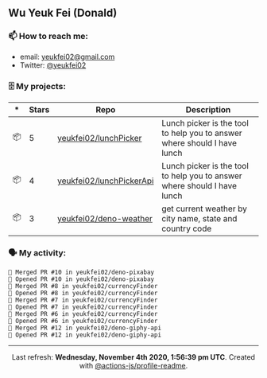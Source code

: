 ## Wu Yeuk Fei (Donald)

### 📫 How to reach me:

- email: [yeukfei02@gmail.com](yeukfei02@gmail.com)
- Twitter: [@yeukfei02](https://twitter.com/yeukfei02)

### 🗄 My projects:

|*|Stars|Repo|Description|
|---|---|---|---|
| 📦 | 5 | [yeukfei02/lunchPicker](https://github.com/yeukfei02/lunchPicker) | Lunch picker is the tool to help you to answer where should I have lunch |
| 📦 | 4 | [yeukfei02/lunchPickerApi](https://github.com/yeukfei02/lunchPickerApi) | Lunch picker is the tool to help you to answer where should I have lunch |
| 📦 | 3 | [yeukfei02/deno-weather](https://github.com/yeukfei02/deno-weather) | get current weather by city name, state and country code |

### 🗣 My activity:

```
🎉 Merged PR #10 in yeukfei02/deno-pixabay
💪 Opened PR #10 in yeukfei02/deno-pixabay
🎉 Merged PR #8 in yeukfei02/currencyFinder
💪 Opened PR #8 in yeukfei02/currencyFinder
🎉 Merged PR #7 in yeukfei02/currencyFinder
💪 Opened PR #7 in yeukfei02/currencyFinder
🎉 Merged PR #6 in yeukfei02/currencyFinder
💪 Opened PR #6 in yeukfei02/currencyFinder
🎉 Merged PR #12 in yeukfei02/deno-giphy-api
💪 Opened PR #12 in yeukfei02/deno-giphy-api
```

<!-- <img src="https://github-readme-stats.vercel.app/api?username=yeukfei02&show_icons=true&count_private=true&theme=radical" />

<img src="https://github-readme-stats.vercel.app/api/top-langs/?username=yeukfei02&theme=radical" /> -->

---

<p align="center">Last refresh: <b>Wednesday, November 4th 2020, 1:56:39 pm UTC</b>. Created with <a href=https://github.com/marketplace/actions/profile-readme>@actions-js/profile-readme</a>.</p>
